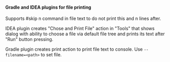 #### Gradle and IDEA plugins for file printing
Supports #skip n command in file text to do not print this and n lines after.

IDEA plugin creates "Chose and Print File" action in "Tools" that shows dialog with ability
to choose a file via default file tree and prints its text after "Run" button pressing.


Gradle plugin creates print action to print file text to console. Use `--filename=<path>` to set file.